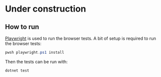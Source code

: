 ﻿# Under construction

## How to run
[Playwright](https://playwright.dev/dotnet/) is used to run the browser tests. A bit of setup is required to run the browser tests:
```powershell
pwsh playwright.ps1 install
```
Then the tests can be run with:
```
dotnet test
```
